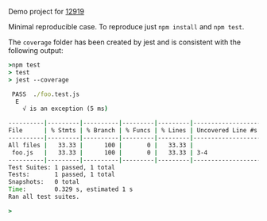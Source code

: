 Demo project for [12919](https://github.com/facebook/jest/issues/12919)

Minimal reproducible case. To reproduce just `npm install` and `npm test`.

The `coverage` folder has been created by jest and is consistent with the
following output:

```bat
>npm test
> test
> jest --coverage

 PASS  ./foo.test.js
  E
    √ is an exception (5 ms)

----------|---------|----------|---------|---------|-------------------
File      | % Stmts | % Branch | % Funcs | % Lines | Uncovered Line #s
----------|---------|----------|---------|---------|-------------------
All files |   33.33 |      100 |       0 |   33.33 |
 foo.js   |   33.33 |      100 |       0 |   33.33 | 3-4
----------|---------|----------|---------|---------|-------------------
Test Suites: 1 passed, 1 total
Tests:       1 passed, 1 total
Snapshots:   0 total
Time:        0.329 s, estimated 1 s
Ran all test suites.

>
```
